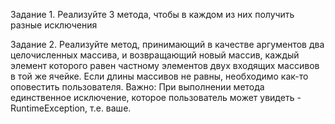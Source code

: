 Задание 1. Реализуйте 3 метода, чтобы в каждом из них получить разные исключения

Задание 2. Реализуйте метод, принимающий в качестве аргументов два целочисленных массива,
и возвращающий новый массив, каждый элемент которого равен частному элементов двух входящих массивов в той же ячейке.
Если длины массивов не равны, необходимо как-то оповестить пользователя. Важно: При выполнении метода единственное исключение,
которое пользователь может увидеть - RuntimeException, т.е. ваше.